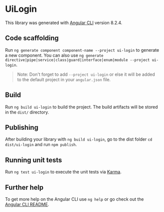 # UiLogin

This library was generated with [Angular CLI](https://github.com/angular/angular-cli) version 8.2.4.

## Code scaffolding

Run `ng generate component component-name --project ui-login` to generate a new component. You can also use `ng generate directive|pipe|service|class|guard|interface|enum|module --project ui-login`.
> Note: Don't forget to add `--project ui-login` or else it will be added to the default project in your `angular.json` file. 

## Build

Run `ng build ui-login` to build the project. The build artifacts will be stored in the `dist/` directory.

## Publishing

After building your library with `ng build ui-login`, go to the dist folder `cd dist/ui-login` and run `npm publish`.

## Running unit tests

Run `ng test ui-login` to execute the unit tests via [Karma](https://karma-runner.github.io).

## Further help

To get more help on the Angular CLI use `ng help` or go check out the [Angular CLI README](https://github.com/angular/angular-cli/blob/master/README.md).

